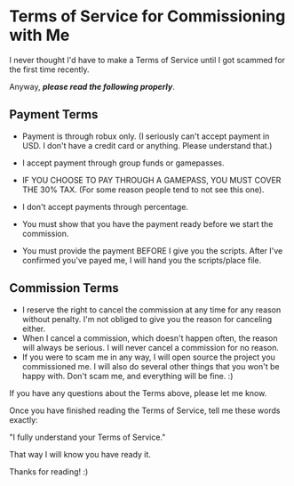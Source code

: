 # Terms of Service for Commissioning with Me

I never thought I'd have to make a Terms of Service until I got scammed for the first time recently. 

Anyway, ***please read the following properly***.

## Payment Terms

- Payment is through robux only. (I seriously can't accept payment in USD. I don't have a credit card or anything. Please understand that.)

- I accept payment through group funds or gamepasses.

- IF YOU CHOOSE TO PAY THROUGH A GAMEPASS, YOU MUST COVER THE 30% TAX. (For some reason people tend to not see this one).

- I don't accept payments through percentage.

- You must show that you have the payment ready before we start the commission.

- You must provide the payment BEFORE I give you the scripts. After I've confirmed you've payed me, I will hand you the scripts/place file.

## Commission Terms

- I reserve the right to cancel the commission at any time for any reason without penalty. I'm not obliged to give you the reason for canceling either.
- When I cancel a commission, which doesn't happen often, the reason will always be serious. I will never cancel a commission for no reason.
- If you were to scam me in any way, I will open source the project you commissioned me. I will also do several other things that you won't be happy with. Don't scam me, and everything will be fine. :)

If you have any questions about the Terms above, please let me know.

Once you have finished reading the Terms of Service, tell me these words exactly:

 "I fully understand your Terms of Service."
 
 That way I will know you have ready it. 
 
 Thanks for reading! :)
